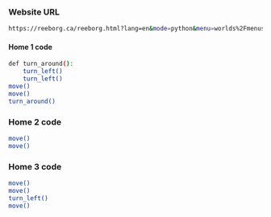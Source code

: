 ### Website URL
```sh
https://reeborg.ca/reeborg.html?lang=en&mode=python&menu=worlds%2Fmenus%2Freeborg_intro_en.json&name=Alone&url=worlds%2Ftutorial_en%2Falone.json
```

#### Home 1 code
```sh
def turn_around():
    turn_left()
    turn_left() 
move()
move()
turn_around()
```
### Home 2 code
```sh
move()
move()
```
### Home 3 code
```sh
move()
move()
turn_left()
move()
```
